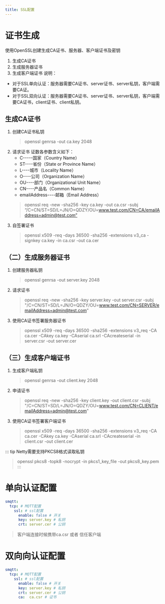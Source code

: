 ```yaml
---
title: SSL配置
---
```

# 证书生成
使用OpenSSL创建生成CA证书、服务器、客户端证书及密钥
1. 生成CA证书
2. 生成服务器证书
3. 生成客户端证书
说明：
-  对于SSL单向认证：服务器需要CA证书、server证书、server私钥，客户端需要CA证。
-  对于SSL双向认证：服务器需要CA证书、server证书、server私钥，客户端需要CA证书，client证书、client私钥。
## 生成CA证书
1. 创建CA证书私钥
   > openssl genrsa -out ca.key 2048
2. 请求证书
   证数各参数含义如下：
   -  C-----国家（Country Name）
   -  ST----省份（State or Province Name）
   -  L----城市（Locality Name）
   -  O----公司（Organization Name）
   -  OU----部门（Organizational Unit Name）
   -  CN----产品名（Common Name）
   -  emailAddress----邮箱（Email Address）
   > openssl req -new -sha256 -key ca.key -out ca.csr -subj “/C=CN/ST=SD/L=JN/O=QDZY/OU=www.test.com/CN=CA/emailAddress=admin@test.com”
3. 自签署证书
   > openssl x509 -req -days 36500 -sha256 -extensions v3_ca -signkey ca.key -in ca.csr -out ca.cer
## （二）生成服务器证书
1. 创建服务器私钥
   > openssl genrsa  -out server.key 2048
2. 请求证书
   > openssl req -new -sha256 -key server.key -out server.csr -subj "/C=CN/ST=SD/L=JN/O=QDZY/OU=www.test.com/CN=SERVER/emailAddress=admin@test.com"
3. 使用CA证书签署服务器证书
   > openssl x509 -req -days 36500 -sha256 -extensions v3_req  -CA  ca.cer -CAkey ca.key  -CAserial ca.srl  -CAcreateserial -in server.csr -out server.cer
## （三）生成客户端证书
1. 生成客户端私钥
   > openssl genrsa  -out client.key 2048
2. 申请证书
   > openssl req -new -sha256 -key client.key  -out client.csr -subj "/C=CN/ST=SD/L=JN/O=QDZY/OU=www.test.com/CN=CLIENT/emailAddress=admin@test.com"
3. 使用CA证书签署客户端证书
   > openssl x509 -req -days 36500 -sha256 -extensions v3_req  -CA  ca.cer -CAkey ca.key  -CAserial ca.srl  -CAcreateserial -in client.csr -out client.cer

::: tip
Netty需要支持PKCS8格式读取私钥
> openssl pkcs8 -topk8 -nocrypt -in pkcs1_key_file -out pkcs8_key.pem
:::

# 单向认证配置


```yaml
smqtt:
  tcp: # MQTT配置
    ssl: # ssl配置
      enable: false # 开关
      key: server.key # 私钥
      crt: server.cer # 公钥
```
> 客户端连接时候携带ca.csr 或者 信任客户端

# 双向向认证配置
```yaml
smqtt:
  tcp: # MQTT配置
    ssl: # ssl配置
      enable: false # 开关
      key: server.key # 私钥
      crt: server.cer # 公钥
      ca:  ca.csr # 证书
```